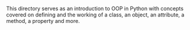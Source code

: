 This directory serves as an introduction to OOP in Python with concepts covered on defining and the working of a class, an object, an attribute, a method, a property and more.
